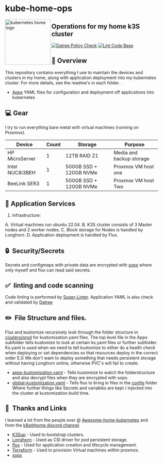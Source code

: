 # kube-home-ops

 <p align="left">
   <img src="https://i.imgur.com/EXNTJnA.png" alt="kubernetes home logo" width="150" align="left" />
</p>

## Operations for my home k3S cluster

[![Datree Policy Check](https://github.com/John-Limb/kube-home-ops/actions/workflows/datree.yml/badge.svg)](https://github.com/John-Limb/kube-home-ops/actions/workflows/datree.yml)
[![Lint Code Base](https://github.com/John-Limb/kube-home-ops/actions/workflows/super-linter.yml/badge.svg)](https://github.com/John-Limb/kube-home-ops/actions/workflows/super-linter.yml)

## :closed_book: Overview

This repository contains everything I use to maintain the devices and clusters in my home, along with application deployment into my kubernetes cluster. For more
details, see the readme's in each folder.
.
* [Apps](clusters/prod/Apps/) YAML files for configuration and deployment off applications into kubernetes
## :computer: Gear  

I try to run everything bare metal with virtual machines (running on Proxmox).

| Device                  | Count | Storage                  | Purpose                                      |
|-------------------------|-------|--------------------------|----------------------------------------------|
| HP MicroServer          | 1     | 12TB RAID Z1             | Media and backup storage                     |
| Intel NUC8i3BEH         | 1     | 500GB SSD + 120GB NVMe   | Proxmox VM host one                          |
| BeeLink SER3            | 1     | 500GB SSD + 120GB NVMe   | Proxmox VM host Two                          |

## :open_file_folder: Application Services

1. Infrastructure:

A. Virtual machines run ubuntu 22.04.
B. K3S cluster consists of 3 Master nodes and 2 worker nodes.
C. Block storage for Nodes is handled by Longhorn.
D. Application deployment is handled by Flux.

## :lock:&nbsp; Security/Secrets

Secrets and configmaps with private data are encrypted with [sops](https://github.com/mozilla/sops) where only myself and flux can read said secrets.

## :white_check_mark:&nbsp; linting and code scanning

Code linting is performed by [Super-Linter](https://github.com/github/super-linter).
Application YAML is also check and validated by [Datree](https://github.com/marketplace/actions/datree-cli)
## :pencil2:&nbsp; File Structure and files. 
Flux and kustomize recursively look through the folder structure in [clusters/prod](/clusters/prod/) for kustomization.yaml files. 
The top level file in the Apps subfolder tells kustomize to look at certain ks.yaml files or further subfolder. 
Ks.yaml is used when we need to tell kustomize to either do a health check when deploying or set dependencies so that resources deploy in the correct order E.G We don't want to deploy something that needs persistent storage without having Longhorn online, otherwise PVC's will fail to create. 

* [apps-kustomization.yaml](/clusters/prod/apps-kustomization.yaml) - Tells kustomize to watch the folderstructure and also decrypt files when they are encrypted with sops.
* [global-kustomization.yaml](/clusters/prod/global-kustomization.yaml) - Tells flux to bring in files in the [config](/clusters/prod/config/) folder Where further things like Secrets and variables are kept / injected into the cluster at kustomization build time. 
## :handshake:&nbsp; Thanks and Links

I learned a lot from the people over @
[Awesome-home-kubernetes](https://github.com/k8s-at-home/awesome-home-kubernetes)
and from the [k8s@home discord channel](https://discord.gg/DNCynrJ).

* [K3Sup](https://github.com/alexellis/k3sup) - Used to bootstrap clusters.
* [Longhorn](https://longhorn.io/) - Used as CSI driver for pod persistent storage.
* [flux](https://fluxcd.io/) - Used for application creation and lifecycle management.
* [Terraform](https://www.terraform.io/) - Used to provision Virtual machines within proxmox.
* [sops](https://github.com/mozilla/sops)
